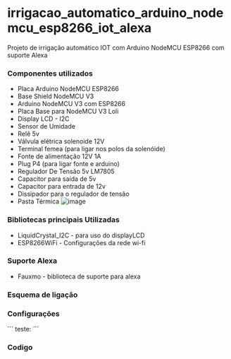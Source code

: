 # irrigacao_automatico_arduino_nodemcu_esp8266_iot_alexa

Projeto de irrigação automático IOT com Arduino NodeMCU ESP8266 com suporte Alexa

### Componentes utilizados

+ Placa Arduino NodeMCU ESP8266
+ Base Shield NodeMCU V3
+ Arduino NodeMCU V3 com ESP8266
+ Placa Base para NodeMCU V3 Loli
+ Display LCD - I2C
+ Sensor de Umidade
+ Relê 5v
+ Válvula elétrica solenoide 12V
+ Terminal femea (para ligar nos polos da solenóide)
+ Fonte de alimentação 12V 1A
+ Plug P4 (para ligar fonte e arduino)
+ Regulador De Tensão 5v LM7805
+ Capacitor para saída de 5v
+ Capacitor para entrada de 12v
+ Dissipador para o regulador de tensão
+ Pasta Térmica
![image](https://user-images.githubusercontent.com/42357180/157958146-4f4bc133-d5bb-42dd-b5c9-67ed0ae9b3f9.png)

### Bibliotecas principais Utilizadas

+ LiquidCrystal_I2C - para uso do displayLCD
+ ESP8266WiFi - Configurações da rede wi-fi

### Suporte Alexa

+ Fauxmo - biblioteca de suporte para alexa

### Esquema de ligação



### Configurações

´´´
teste: 
´´´

### Codigo




